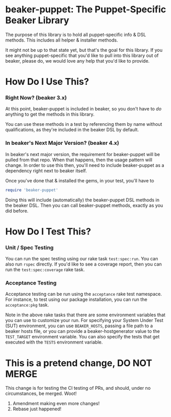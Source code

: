 # beaker-puppet: The Puppet-Specific Beaker Library

The purpose of this library is to hold all puppet-specific info & DSL methods.
This includes all helper & installer methods.

It might not be up to that state yet, but that's the goal for this library. If
you see anything puppet-specific that you'd like to pull into this library out
of beaker, please do, we would love any help that you'd like to provide. 

# How Do I Use This?

### Right Now? (beaker 3.x)

At this point, beaker-puppet is included in beaker, so you don't have to _do_
anything to get the methods in this library.

You can use these methods in a test by referencing them by name without
qualifications, as they're included in the beaker DSL by default.

### In beaker's Next Major Version? (beaker 4.x)

In beaker's next major version, the requirement for beaker-puppet will be pulled
from that repo. When that happens, then the usage pattern will change. In order
to use this then, you'll need to include beaker-puppet as a dependency right
next to beaker itself.

Once you've done that & installed the gems, in your test, you'll have to
```ruby
require 'beaker-puppet'
```

Doing this will include (automatically) the beaker-puppet DSL methods in the
beaker DSL. Then you can call beaker-puppet methods, exactly as you did before.

# How Do I Test This?

### Unit / Spec Testing

You can run the spec testing using our rake task `test:spec:run`. You can also run
`rspec` directly. If you'd like to see a coverage report, then you can run the
`test:spec:coverage` rake task.

### Acceptance Testing

Acceptance testing can be run using the `acceptance` rake test namespace. For
instance, to test using our package installation, you can run the
`acceptance:pkg` task.

Note in the above rake tasks that there are some environment variables that you
can use to customize your run. For specifying your System Under Test (SUT)
environment, you can use `BEAKER_HOSTS`, passing a file path to a beaker hosts
file, or you can provide a beaker-hostgenerator value to the `TEST_TARGET`
environment variable. You can also specify the tests that get executed with the
`TESTS` environment variable.

# This is a pretend change, DO NOT MERGE

This change is for testing the CI testing of PRs, and should, under no
circumstances, be merged. Woot!

1. Amendment making even more changes!
2. Rebase just happened!
